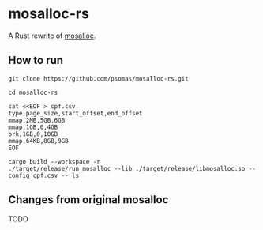 # mosalloc-rs
 A Rust rewrite of [mosalloc](https://github.com/technion-csl/mosalloc).

## How to run
```
git clone https://github.com/psomas/mosalloc-rs.git

cd mosalloc-rs

cat <<EOF > cpf.csv
type,page_size,start_offset,end_offset
mmap,2MB,5GB,6GB
mmap,1GB,0,4GB
brk,1GB,0,10GB
mmap,64KB,8GB,9GB
EOF

cargo build --workspace -r
./target/release/run_mosalloc --lib ./target/release/libmosalloc.so --config cpf.csv -- ls
```

## Changes from original mosalloc
TODO

